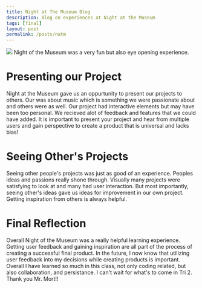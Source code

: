 ```yaml
---
title: Night at The Museum Blog
description: Blog on experiences at Night at the Museum
tags: [final]
layout: post
permalink: /posts/natm
---
```

![]({{site.baseurl}}/images/natm)
Night of the Museum was a very fun but also eye opening experience.
# Presenting our Project
Night at the Museum gave us an oppurtunity to present our projects to others. Our was about music which is something we were passionate about and others were as well. Our project had interactive elements but may have been too personal. We recieved alot of feedback and features that we could have added. It is important to present your project and hear from multiple users and gain perspective to create a product that is universal and lacks bias!
# Seeing Other's Projects
Seeing other people's projects was just as good of an experience. Peoples ideas and passions really shone through. Visually many projects were satisfying to look at and many had user interaction. But most importantly, seeing other's ideas gave us ideas for improvement in our own project. Getting inspiration from others is always helpful.
# Final Reflection
Overall Night of the Museum was a really helpful learning experience. Getting user feedback and gaining inspiration are all part of the process of creating a successful final product. In the future, I now know that utilizing user feedback into my decisions while creating products is important. Overall I have learned so much in this class, not only coding related, but also collaboration, and persistance. I  can't wait for what's to come in Tri 2. Thank you Mr. Mort!!